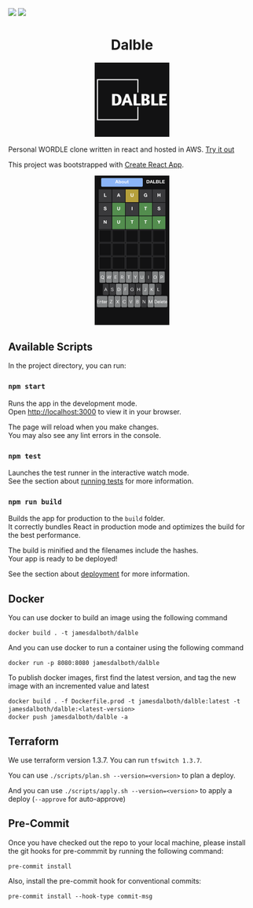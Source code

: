 <img src="https://img.shields.io/github/checks-status/JamesDalboth/Dalble/main?style=flat-square">
<img src="https://img.shields.io/github/v/release/jamesdalboth/dalble?style=flat-square"/>

# <center> Dalble</center>

<center><img src="./public/logo.png" width="30%"></center>

Personal WORDLE clone written in react and hosted in AWS. [Try it out](https://dalble.dalboth.com)

This project was bootstrapped with [Create React App](https://github.com/facebook/create-react-app).

 <center><img src="./public/dalble.png" width="30%"></center>

## Available Scripts

In the project directory, you can run:

### `npm start`

Runs the app in the development mode.\
Open [http://localhost:3000](http://localhost:3000) to view it in your browser.

The page will reload when you make changes.\
You may also see any lint errors in the console.

### `npm test`

Launches the test runner in the interactive watch mode.\
See the section about [running tests](https://facebook.github.io/create-react-app/docs/running-tests) for more information.

### `npm run build`

Builds the app for production to the `build` folder.\
It correctly bundles React in production mode and optimizes the build for the best performance.

The build is minified and the filenames include the hashes.\
Your app is ready to be deployed!

See the section about [deployment](https://facebook.github.io/create-react-app/docs/deployment) for more information.

## Docker

You can use docker to build an image using the following command

```
docker build . -t jamesdalboth/dalble
```

And you can use docker to run a container using the following command

```
docker run -p 8080:8080 jamesdalboth/dalble
```

To publish docker images, first find the latest version, and tag the new image with an incremented value and latest

```
docker build . -f Dockerfile.prod -t jamesdalboth/dalble:latest -t jamesdalboth/dalble:<latest-version>
docker push jamesdalboth/dalble -a
```

## Terraform

We use terraform version 1.3.7. You can run `tfswitch 1.3.7`.

You can use `./scripts/plan.sh --version=<version>` to plan a deploy.

And you can use `./scripts/apply.sh --version=<version>` to apply a deploy (`--approve` for auto-approve)

## Pre-Commit
Once you have checked out the repo to your local machine, please install the git hooks for pre-commmit by running the following command:

```
pre-commit install
```

Also, install the pre-commit hook for conventional commits:

```
pre-commit install --hook-type commit-msg
```
